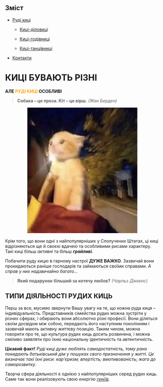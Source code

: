 ## Зміст 

+ [Руді киці](index.md)

  + [Киці-діловиці](kitty-talks-business.md)

  + [Киці-годівниці](kitty-eatty.md)

  + [Киці-танцівниці](kitty's-got-moves.md)

+ [Контакти](contact.md)

# **КИЦІ БУВАЮТЬ РІЗНІ**

**АЛЕ <span style="color:orange">РУДІ КИЦІ</span> ОСОБЛИВІ**
> **Собака – це проза. Кіт – це вірш.** _(Жан Берден)_


<p align="center">
  <img width="360" height="410" src="1.png">
</p>

Крім того, що вони одні з найпопулярніших у Сполучених Штатах, ці киці відрізняються ще й своєю вдачею та особливими рисами характеру. Такі киці більш _активні_ та більш **_грайливі_**. 

Побачити руду кицю в гарному настрої **ДУЖЕ ВАЖКО**. Зазвичай вони прокидаються раніше господарів та займаються своїми справами. _А справ у них надзвичайно багато..._

> **Який подарунок більший за котячу любов?** _(Чарльз Діккенс)_

## ТИПИ ДІЯЛЬНОСТІ РУДИХ КИЦЬ

Перш за все, мусимо звернути Вашу увагу на те, що кожна руда киця – індивідуальність. Представників сімейства рудих можна зустріти у різних сферах, і обирають вони абсолютно різні професії. Вони діляться своїм досвідом між собою, передають його наступним поколінням і зазвичай мають активну життєву позицію. Таким чином, можна говорити про те, що культура рудих киць досить розвинена, і можна сміливо заявляти про їхню національну ідентичність та автентичність. 

**Цікавий факт!** _Руді киці дуже люблять самодостатність, тому рано покидають батьківський дім у пошуках свого призначення у житті. Це визначає такі їхні риси: кар'єризм; впертість; вмотивованість; жага до саморозвитку_.

Творча сфера діяльності є однією з найпопулярніших серед рудих киць. Саме так вони реалізовують свою _енергію [геніїв](https://uk.wikiquote.org/wiki/%D0%93%D0%B5%D0%BD%D1%96%D0%B9)_.
